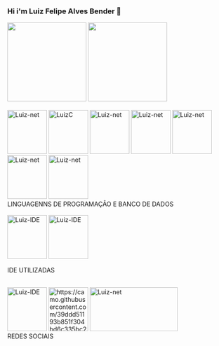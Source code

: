 ### Hi i'm Luiz Felipe Alves Bender 👋




<div>
 <img height="180" src="https://github-readme-stats.vercel.app/api?username=LuizFelipeBender&show_icons=true&theme=tokyonight&include_all_commits=true&count_private=true"/>
 <img height="180" src="https://github-readme-stats.vercel.app/api/top-langs/?username=LuizFelipeBender&layout=compact&langs_count=16&theme=tokyonight"/>    
 </div>
  
<div style="display: inline_block"><br>
<img aling="center" alt="Luiz-net" height="100" width="90" img src="https://cdn.jsdelivr.net/gh/devicons/devicon/icons/dot-net/dot-net-plain-wordmark.svg"/>
 <img aling="center" alt="LuizC" height="100" width="90" img src="https://cdn.jsdelivr.net/gh/devicons/devicon/icons/csharp/csharp-original.svg"/>
<img aling="center" alt="Luiz-net" height="100" width="90" img src="https://cdn.jsdelivr.net/gh/devicons/devicon/icons/microsoftsqlserver/microsoftsqlserver-plain-wordmark.svg"/>


<img aling="center" alt="Luiz-net" height="100" width="90" img src="https://cdn.jsdelivr.net/gh/devicons/devicon/icons/mongodb/mongodb-plain-wordmark.svg" /> 
  <img aling="center" alt="Luiz-net" height="100" width="90"img src="https://cdn.jsdelivr.net/gh/devicons/devicon/icons/dotnetcore/dotnetcore-original.svg" />
<img aling="center" alt="Luiz-net" height="100" width="90"img src="https://cdn.jsdelivr.net/gh/devicons/devicon/icons/css3/css3-original-wordmark.svg" />
<img aling="center" alt="Luiz-net" height="100" width="90"img src="https://cdn.jsdelivr.net/gh/devicons/devicon/icons/html5/html5-original-wordmark.svg" />
  </div>
LINGUAGENNS DE PROGRAMAÇÃO E BANCO DE DADOS

  <div>
  <div style="display: inline_block"><br>
    <img aling="center" alt="Luiz-IDE" height="100" width="90" img src="https://cdn.jsdelivr.net/gh/devicons/devicon/icons/vscode/vscode-original.svg" />
   <img aling="center" alt="Luiz-IDE" height="100" width="90" img src="https://cdn.jsdelivr.net/gh/devicons/devicon/icons/visualstudio/visualstudio-plain.svg" />
  </div>

  IDE UTILIZADAS

   <div>
  <div style="display: inline_block"><br>
    <img aling="center" alt="Luiz-IDE" height="100" width="90" img src="https://cdn.jsdelivr.net/gh/devicons/devicon/icons/facebook/facebook-plain.svg" />
    <img aling="center" alt="https://camo.githubusercontent.com/39ddd51193b851f304bd6c335bc25a837ec7cafbbc4876fa78b994f5e95094ac/68747470733a2f2f63646e2e6a7364656c6976722e6e65742f67682f64657669636f6e732f64657669636f6e2f69636f6e732f76697375616c73747564696f2f76697375616c73747564696f2d706c61696e2e737667" height="100" width="90" img src="https://cdn.jsdelivr.net/gh/devicons/devicon/icons/linkedin/linkedin-original.svg" />
   <img aling="center" alt="Luiz-net" height="100" width="200"img src="https://img.shields.io/badge/Discord-7289DA?style=for-the-badge&logo=discord&logoColor=white" />
    </div>
    REDES SOCIAIS

  
